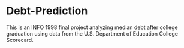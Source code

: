 # Debt-Prediction

This is an INFO 1998 final project analyzing median debt after college graduation using data from the U.S. Department of Education College Scorecard.
